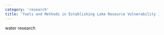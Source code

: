 ```yaml
---
category: 'research'
title: 'Tools and Methods in Establishing Lake Resource Vulnerability Index and Assessing Pollution Abatement Technologies Towards Water Qaulity Improved Laguna Lake, Balik PhD Project'
---
```


water research